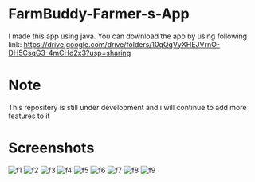 # FarmBuddy-Farmer-s-App
I made this app using java. You can download the app by using following link: https://drive.google.com/drive/folders/10qQqVyXHEJVrnO-DH5CsqG3-4mCHd2x3?usp=sharing
# Note 
This repositery is still under development and i will continue to add more features to it
# Screenshots
![f1](https://github.com/XeHunter/FarmBuddy-Farmer-s-App/assets/123807371/5d068da7-0c9a-482b-85b8-4da99ab6e25b)
![f2](https://github.com/XeHunter/FarmBuddy-Farmer-s-App/assets/123807371/ff40e21f-6897-490e-8f83-3a01df1c81b9)
![f3](https://github.com/XeHunter/FarmBuddy-Farmer-s-App/assets/123807371/068ffb5a-9c17-456d-9c4d-ed4792aa7b6e)
![f4](https://github.com/XeHunter/FarmBuddy-Farmer-s-App/assets/123807371/91718b25-07cc-48ef-9a42-552192b9e54e)
![f5](https://github.com/XeHunter/FarmBuddy-Farmer-s-App/assets/123807371/2fecea4f-79d9-4983-9487-ea3439c47f67)
![f6](https://github.com/XeHunter/FarmBuddy-Farmer-s-App/assets/123807371/07d40a8b-c268-4f3e-9b95-c747f061c98d)
![f7](https://github.com/XeHunter/FarmBuddy-Farmer-s-App/assets/123807371/7837d7ca-c119-446d-a99d-d578a55da7d2)
![f8](https://github.com/XeHunter/FarmBuddy-Farmer-s-App/assets/123807371/740cd3cb-ad0c-4e48-a26f-dded633fbb25)
![f9](https://github.com/XeHunter/FarmBuddy-Farmer-s-App/assets/123807371/49a91b3b-c4cc-46bd-aaee-4cefbcb93c95)



